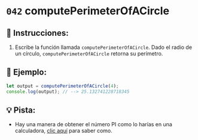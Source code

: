 # `042` computePerimeterOfACircle

## 📝 Instrucciones:

1. Escribe la función llamada `computePerimeterOfACircle`. Dado el radio de un círculo, `computePerimeterOfACircle` retorna su perímetro.

## 📎 Ejemplo:

```Javascript
let output = computePerimeterOfACircle(4);
console.log(output); // --> 25.132741228718345
```

## 💡 Pista:

+ Hay una manera de obtener el número PI como lo harías en una calculadora, [clic aquí](https://www.w3schools.com/jsref/jsref_pi.asp) para saber como.
